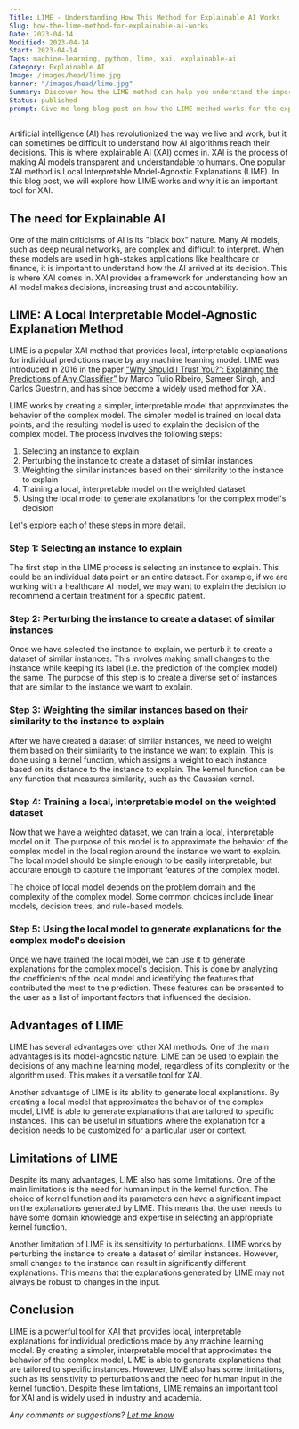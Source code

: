 ```yaml
---
Title: LIME - Understanding How This Method for Explainable AI Works
Slug: how-the-lime-method-for-explainable-ai-works
Date: 2023-04-14
Modified: 2023-04-14
Start: 2023-04-14
Tags: machine-learning, python, lime, xai, explainable-ai 
Category: Explainable AI
Image: /images/head/lime.jpg
banner: "/images/head/lime.jpg"
Summary: Discover how the LIME method can help you understand the important factors behind your model's predictions in a simple, intuitive way.
Status: published
prompt: Give me long blog post on how the LIME method works for the explainable AI
---
```

Artificial intelligence (AI) has revolutionized the way we live and work, but it can sometimes be difficult to understand how AI algorithms reach their decisions. This is where explainable AI (XAI) comes in. XAI is the process of making AI models transparent and understandable to humans. One popular XAI method is Local Interpretable Model-Agnostic Explanations (LIME). In this blog post, we will explore how LIME works and why it is an important tool for XAI.

## The need for Explainable AI

One of the main criticisms of AI is its "black box" nature. Many AI models, such as deep neural networks, are complex and difficult to interpret. When these models are used in high-stakes applications like healthcare or finance, it is important to understand how the AI arrived at its decision. This is where XAI comes in. XAI provides a framework for understanding how an AI model makes decisions, increasing trust and accountability.

## LIME: A Local Interpretable Model-Agnostic Explanation Method

LIME is a popular XAI method that provides local, interpretable explanations for individual predictions made by any machine learning model. LIME was introduced in 2016 in the paper [“Why Should I Trust You?”: Explaining the Predictions of Any Classifier”](https://arxiv.org/abs/1602.04938) by Marco Tulio Ribeiro, Sameer Singh, and Carlos Guestrin, and has since become a widely used method for XAI.

LIME works by creating a simpler, interpretable model that approximates the behavior of the complex model. The simpler model is trained on local data points, and the resulting model is used to explain the decision of the complex model. The process involves the following steps:

1.  Selecting an instance to explain
2.  Perturbing the instance to create a dataset of similar instances
3.  Weighting the similar instances based on their similarity to the instance to explain
4.  Training a local, interpretable model on the weighted dataset
5.  Using the local model to generate explanations for the complex model's decision

Let's explore each of these steps in more detail.

### Step 1: Selecting an instance to explain

The first step in the LIME process is selecting an instance to explain. This could be an individual data point or an entire dataset. For example, if we are working with a healthcare AI model, we may want to explain the decision to recommend a certain treatment for a specific patient.

### Step 2: Perturbing the instance to create a dataset of similar instances

Once we have selected the instance to explain, we perturb it to create a dataset of similar instances. This involves making small changes to the instance while keeping its label (i.e. the prediction of the complex model) the same. The purpose of this step is to create a diverse set of instances that are similar to the instance we want to explain.

### Step 3: Weighting the similar instances based on their similarity to the instance to explain

After we have created a dataset of similar instances, we need to weight them based on their similarity to the instance we want to explain. This is done using a kernel function, which assigns a weight to each instance based on its distance to the instance to explain. The kernel function can be any function that measures similarity, such as the Gaussian kernel.

### Step 4: Training a local, interpretable model on the weighted dataset

Now that we have a weighted dataset, we can train a local, interpretable model on it. The purpose of this model is to approximate the behavior of the complex model in the local region around the instance we want to explain. The local model should be simple enough to be easily interpretable, but accurate enough to capture the important features of the complex model.

The choice of local model depends on the problem domain and the complexity of the complex model. Some common choices include linear models, decision trees, and rule-based models.

### Step 5: Using the local model to generate explanations for the complex model's decision

Once we have trained the local model, we can use it to generate explanations for the complex model's decision. This is done by analyzing the coefficients of the local model and identifying the features that contributed the most to the prediction. These features can be presented to the user as a list of important factors that influenced the decision.

## Advantages of LIME

LIME has several advantages over other XAI methods. One of the main advantages is its model-agnostic nature. LIME can be used to explain the decisions of any machine learning model, regardless of its complexity or the algorithm used. This makes it a versatile tool for XAI.

Another advantage of LIME is its ability to generate local explanations. By creating a local model that approximates the behavior of the complex model, LIME is able to generate explanations that are tailored to specific instances. This can be useful in situations where the explanation for a decision needs to be customized for a particular user or context.

## Limitations of LIME

Despite its many advantages, LIME also has some limitations. One of the main limitations is the need for human input in the kernel function. The choice of kernel function and its parameters can have a significant impact on the explanations generated by LIME. This means that the user needs to have some domain knowledge and expertise in selecting an appropriate kernel function.

Another limitation of LIME is its sensitivity to perturbations. LIME works by perturbing the instance to create a dataset of similar instances. However, small changes to the instance can result in significantly different explanations. This means that the explanations generated by LIME may not always be robust to changes in the input.

## Conclusion

LIME is a powerful tool for XAI that provides local, interpretable explanations for individual predictions made by any machine learning model. By creating a simpler, interpretable model that approximates the behavior of the complex model, LIME is able to generate explanations that are tailored to specific instances. However, LIME also has some limitations, such as its sensitivity to perturbations and the need for human input in the kernel function. Despite these limitations, LIME remains an important tool for XAI and is widely used in industry and academia.

*Any comments or suggestions? [Let me know](mailto:ksafjan@gmail.com?subject=Blog+post).*
